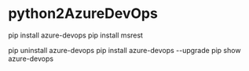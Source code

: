 # python2AzureDevOps


pip install azure-devops
pip install msrest



pip uninstall azure-devops
pip install azure-devops --upgrade
pip show azure-devops
